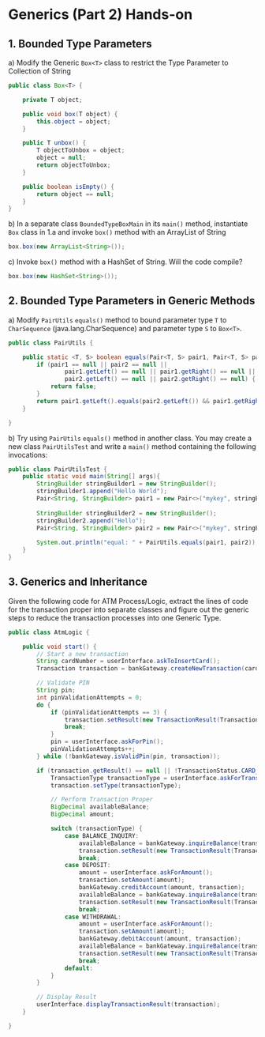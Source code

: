 # Generics (Part 2) Hands-on

## 1. Bounded Type Parameters

a) Modify the Generic `Box<T>` class to restrict the Type Parameter to Collection of String

```java
public class Box<T> {

    private T object;

    public void box(T object) {
        this.object = object;
    }

    public T unbox() {
        T objectToUnbox = object;
        object = null;
        return objectToUnbox;
    }

    public boolean isEmpty() {
        return object == null;
    }
}
```

b) In a separate class `BoundedTypeBoxMain` in its `main()` method, instantiate `Box` class in 1.a
and invoke `box()` method with an ArrayList of String

```java
box.box(new ArrayList<String>());
```   

c) Invoke `box()` method with a HashSet of String. Will the code compile?

```java
box.box(new HashSet<String>());
```

## 2. Bounded Type Parameters in Generic Methods

a) Modify `PairUtils` `equals()` method to bound
parameter type `T` to `CharSequence` (java.lang.CharSequence) and
parameter type `S` to `Box<T>`.

```java
public class PairUtils {

    public static <T, S> boolean equals(Pair<T, S> pair1, Pair<T, S> pair2) {
        if (pair1 == null || pair2 == null ||
                pair1.getLeft() == null || pair1.getRight() == null ||
                pair2.getLeft() == null || pair2.getRight() == null) {
            return false;
        }
        return pair1.getLeft().equals(pair2.getLeft()) && pair1.getRight().equals(pair2.getRight());
    }

}
```

b) Try using `PairUtils` `equals()` method in another class.
You may create a new class `PairUtilsTest` and write a `main()`
method containing the following invocations:

```java
public class PairUtilsTest {
    public static void main(String[] args){
        StringBuilder stringBuilder1 = new StringBuilder();
        stringBuilder1.append("Hello World");
        Pair<String, StringBuilder> pair1 = new Pair<>("mykey", stringBuilder1);
        
        StringBuilder stringBuilder2 = new StringBuilder();
        stringBuilder2.append("Hello");
        Pair<String, StringBuilder> pair2 = new Pair<>("mykey", stringBuilder2);
        
        System.out.println("equal: " + PairUtils.equals(pair1, pair2));
    }
}
```

## 3. Generics and Inheritance

Given the following code for ATM Process/Logic, extract the lines of code for the transaction proper into separate
classes and figure out the generic steps to reduce the transaction processes into one Generic Type.

```java
public class AtmLogic {

    public void start() {
        // Start a new transaction
        String cardNumber = userInterface.askToInsertCard();
        Transaction transaction = bankGateway.createNewTransaction(cardNumber);

        // Validate PIN
        String pin;
        int pinValidationAttempts = 0;
        do {
            if (pinValidationAttempts == 3) {
                transaction.setResult(new TransactionResult(TransactionStatus.CARD_BLOCKED));
                break;
            }
            pin = userInterface.askForPin();
            pinValidationAttempts++;
        } while (!bankGateway.isValidPin(pin, transaction));

        if (transaction.getResult() == null || !TransactionStatus.CARD_BLOCKED.equals(transaction.getResult().getStatus())) {
            TransactionType transactionType = userInterface.askForTransactionType();
            transaction.setType(transactionType);

            // Perform Transaction Proper
            BigDecimal availableBalance;
            BigDecimal amount;

            switch (transactionType) {
                case BALANCE_INQUIRY:
                    availableBalance = bankGateway.inquireBalance(transaction);
                    transaction.setResult(new TransactionResult(TransactionStatus.SUCCESSFUL, availableBalance));
                    break;
                case DEPOSIT:
                    amount = userInterface.askForAmount();
                    transaction.setAmount(amount);
                    bankGateway.creditAccount(amount, transaction);
                    availableBalance = bankGateway.inquireBalance(transaction);
                    transaction.setResult(new TransactionResult(TransactionStatus.SUCCESSFUL, availableBalance));
                    break;
                case WITHDRAWAL:
                    amount = userInterface.askForAmount();
                    transaction.setAmount(amount);
                    bankGateway.debitAccount(amount, transaction);
                    availableBalance = bankGateway.inquireBalance(transaction);
                    transaction.setResult(new TransactionResult(TransactionStatus.SUCCESSFUL, availableBalance));
                    break;
                default:
            }
        }

        // Display Result
        userInterface.displayTransactionResult(transaction);
    }

}
```
